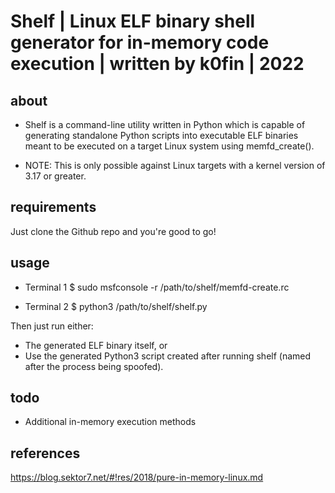 # Shelf | Linux ELF binary shell generator for in-memory code execution | written by k0fin | 2022

## about

* Shelf is a command-line utility written in Python which is capable of generating standalone Python scripts into executable ELF binaries
meant to be executed on a target Linux system using memfd_create().

* NOTE: This is only possible against Linux targets with a kernel version of 3.17 or greater.

## requirements

Just clone the Github repo and you're good to go!

## usage

* Terminal 1
    $ sudo msfconsole -r /path/to/shelf/memfd-create.rc

* Terminal 2
    $ python3 /path/to/shelf/shelf.py

Then just run either:
- The generated ELF binary itself, or
- Use the generated Python3 script created after running shelf (named after the process being spoofed).

## todo

* Additional in-memory execution methods

## references

https://blog.sektor7.net/#!res/2018/pure-in-memory-linux.md
